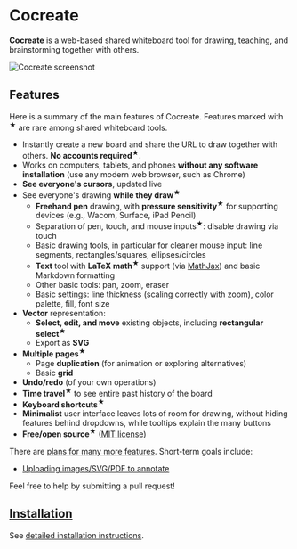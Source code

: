 # Cocreate

**Cocreate** is a web-based shared whiteboard tool for drawing, teaching, and
brainstorming together with others.

![Cocreate screenshot](http://erikdemaine.org/software/cocreate_large.png)

## Features

Here is a summary of the main features of Cocreate.
Features marked with <sup>★</sup> are rare among shared whiteboard tools.

* Instantly create a new board and share the URL to draw together with others.
  **No accounts required**<sup>★</sup>.
* Works on computers, tablets, and phones **without any software installation**
  (use any modern web browser, such as Chrome)
* **See everyone's cursors**, updated live
* See everyone's drawing **while they draw**<sup>★</sup>
  * **Freehand pen** drawing, with **pressure sensitivity**<sup>★</sup>
    for supporting devices (e.g., Wacom, Surface, iPad Pencil)
  * Separation of pen, touch, and mouse inputs<sup>★</sup>: disable drawing via touch
  * Basic drawing tools, in particular for cleaner mouse input:
    line segments, rectangles/squares, ellipses/circles
  * **Text** tool with **LaTeX math**<sup>★</sup> support
    (via [MathJax](https://www.mathjax.org/))
    and basic Markdown formatting
  * Other basic tools: pan, zoom, eraser
  * Basic settings: line thickness (scaling correctly with zoom), color palette, fill, font size
* **Vector** representation:
  * **Select, edit, and move** existing objects,
    including **rectangular select**<sup>★</sup>
  * Export as **SVG**
* **Multiple pages**<sup>★</sup>
  * Page **duplication** (for animation or exploring alternatives)
  * Basic **grid**
* **Undo/redo** (of your own operations)
* **Time travel**<sup>★</sup> to see entire past history of the board
* **Keyboard shortcuts**<sup>★</sup>
* **Minimalist** user interface leaves lots of room for drawing,
  without hiding features behind dropdowns,
  while tooltips explain the many buttons
* **Free/open source**<sup>★</sup> ([MIT license](LICENSE))

There are
[plans for many more features](https://github.com/edemaine/cocreate/issues).
Short-term goals include:

* [Uploading images/SVG/PDF to annotate](https://github.com/edemaine/cocreate/issues/22)

Feel free to help by submitting a pull request!

## [Installation](INSTALL.md) ##

See [detailed installation instructions](INSTALL.md).
